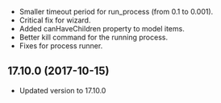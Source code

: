 - Smaller timeout period for run_process (from 0.1 to 0.001).
- Critical fix for wizard.
- Added canHaveChildren property to model items.
- Better kill command for the running process.
- Fixes for process runner.

## 17.10.0 (2017-10-15) 

- Updated version to 17.10.0
